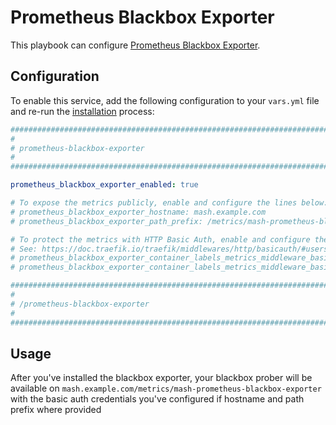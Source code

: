 # Prometheus Blackbox Exporter

This playbook can configure [Prometheus Blackbox Exporter](https://github.com/prometheus/blackbox_exporter).

## Configuration

To enable this service, add the following configuration to your `vars.yml` file and re-run the [installation](../installing.md) process:

```yaml
########################################################################
#                                                                      #
# prometheus-blackbox-exporter                                         #
#                                                                      #
########################################################################

prometheus_blackbox_exporter_enabled: true

# To expose the metrics publicly, enable and configure the lines below:
# prometheus_blackbox_exporter_hostname: mash.example.com
# prometheus_blackbox_exporter_path_prefix: /metrics/mash-prometheus-blackbox-exporter

# To protect the metrics with HTTP Basic Auth, enable and configure the lines below.
# See: https://doc.traefik.io/traefik/middlewares/http/basicauth/#users
# prometheus_blackbox_exporter_container_labels_metrics_middleware_basic_auth_enabled: true
# prometheus_blackbox_exporter_container_labels_metrics_middleware_basic_auth_users: ''

########################################################################
#                                                                      #
# /prometheus-blackbox-exporter                                        #
#                                                                      #
########################################################################
```

## Usage

After you've installed the blackbox exporter, your blackbox prober will be available on `mash.example.com/metrics/mash-prometheus-blackbox-exporter` with the basic auth credentials you've configured if hostname and path prefix where provided
